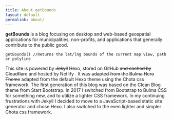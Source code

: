 ```yaml
---
title: About getBounds
layout: default
permalink: about/
---
```

**getBounds** is a blog focusing on desktop and web-based geospatial applications for municipalities, non-profits, and applications that generally contribute to the public good.

    getBounds() //Returns the lat/lng bounds of the current map view, path or polyline

This site is powered by ~~Jekyll~~ Hexo, stored on GitHub ~~and cached by Cloudflare~~ and hosted by Netlify . It was ~~adapted from the Bulma Hero Theme~~ adapted from the default Hexo theme using the Chota css framework. The first generation of this blog was based on the Clean Blog theme from Start Bootstrap. In 2017 I switched from Bootstrap to Bulma CSS for something new, and to utilize a lighter CSS framework. In my continuing frustrations with Jekyll I decided to move to a JavaScript-based static site generator and chose Hexo. I also switched to the even lighter and simpler Chota css framework.

<!-- For more on why I chose to change the domain name, read the post [Bye Jekyll, Hello Hexo](/blog/bye-jekyll-hello-hexo). -->